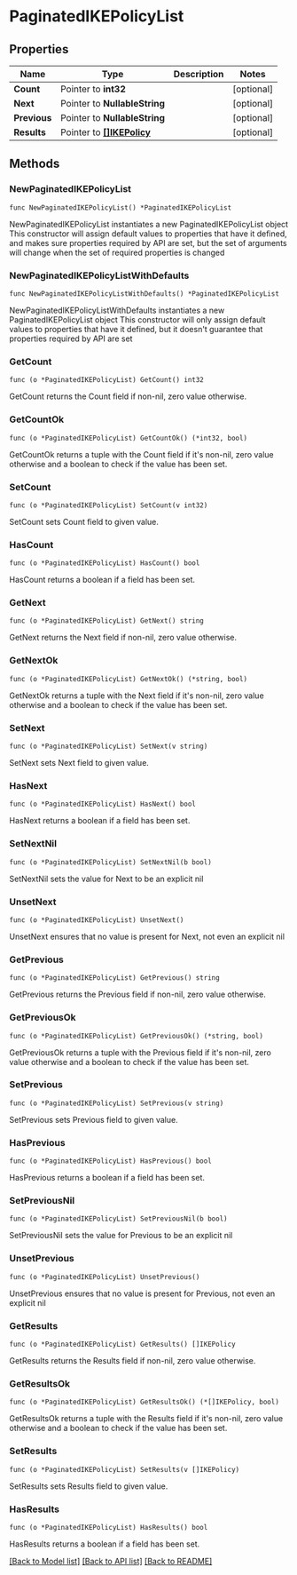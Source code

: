 # PaginatedIKEPolicyList

## Properties

Name | Type | Description | Notes
------------ | ------------- | ------------- | -------------
**Count** | Pointer to **int32** |  | [optional] 
**Next** | Pointer to **NullableString** |  | [optional] 
**Previous** | Pointer to **NullableString** |  | [optional] 
**Results** | Pointer to [**[]IKEPolicy**](IKEPolicy.md) |  | [optional] 

## Methods

### NewPaginatedIKEPolicyList

`func NewPaginatedIKEPolicyList() *PaginatedIKEPolicyList`

NewPaginatedIKEPolicyList instantiates a new PaginatedIKEPolicyList object
This constructor will assign default values to properties that have it defined,
and makes sure properties required by API are set, but the set of arguments
will change when the set of required properties is changed

### NewPaginatedIKEPolicyListWithDefaults

`func NewPaginatedIKEPolicyListWithDefaults() *PaginatedIKEPolicyList`

NewPaginatedIKEPolicyListWithDefaults instantiates a new PaginatedIKEPolicyList object
This constructor will only assign default values to properties that have it defined,
but it doesn't guarantee that properties required by API are set

### GetCount

`func (o *PaginatedIKEPolicyList) GetCount() int32`

GetCount returns the Count field if non-nil, zero value otherwise.

### GetCountOk

`func (o *PaginatedIKEPolicyList) GetCountOk() (*int32, bool)`

GetCountOk returns a tuple with the Count field if it's non-nil, zero value otherwise
and a boolean to check if the value has been set.

### SetCount

`func (o *PaginatedIKEPolicyList) SetCount(v int32)`

SetCount sets Count field to given value.

### HasCount

`func (o *PaginatedIKEPolicyList) HasCount() bool`

HasCount returns a boolean if a field has been set.

### GetNext

`func (o *PaginatedIKEPolicyList) GetNext() string`

GetNext returns the Next field if non-nil, zero value otherwise.

### GetNextOk

`func (o *PaginatedIKEPolicyList) GetNextOk() (*string, bool)`

GetNextOk returns a tuple with the Next field if it's non-nil, zero value otherwise
and a boolean to check if the value has been set.

### SetNext

`func (o *PaginatedIKEPolicyList) SetNext(v string)`

SetNext sets Next field to given value.

### HasNext

`func (o *PaginatedIKEPolicyList) HasNext() bool`

HasNext returns a boolean if a field has been set.

### SetNextNil

`func (o *PaginatedIKEPolicyList) SetNextNil(b bool)`

 SetNextNil sets the value for Next to be an explicit nil

### UnsetNext
`func (o *PaginatedIKEPolicyList) UnsetNext()`

UnsetNext ensures that no value is present for Next, not even an explicit nil
### GetPrevious

`func (o *PaginatedIKEPolicyList) GetPrevious() string`

GetPrevious returns the Previous field if non-nil, zero value otherwise.

### GetPreviousOk

`func (o *PaginatedIKEPolicyList) GetPreviousOk() (*string, bool)`

GetPreviousOk returns a tuple with the Previous field if it's non-nil, zero value otherwise
and a boolean to check if the value has been set.

### SetPrevious

`func (o *PaginatedIKEPolicyList) SetPrevious(v string)`

SetPrevious sets Previous field to given value.

### HasPrevious

`func (o *PaginatedIKEPolicyList) HasPrevious() bool`

HasPrevious returns a boolean if a field has been set.

### SetPreviousNil

`func (o *PaginatedIKEPolicyList) SetPreviousNil(b bool)`

 SetPreviousNil sets the value for Previous to be an explicit nil

### UnsetPrevious
`func (o *PaginatedIKEPolicyList) UnsetPrevious()`

UnsetPrevious ensures that no value is present for Previous, not even an explicit nil
### GetResults

`func (o *PaginatedIKEPolicyList) GetResults() []IKEPolicy`

GetResults returns the Results field if non-nil, zero value otherwise.

### GetResultsOk

`func (o *PaginatedIKEPolicyList) GetResultsOk() (*[]IKEPolicy, bool)`

GetResultsOk returns a tuple with the Results field if it's non-nil, zero value otherwise
and a boolean to check if the value has been set.

### SetResults

`func (o *PaginatedIKEPolicyList) SetResults(v []IKEPolicy)`

SetResults sets Results field to given value.

### HasResults

`func (o *PaginatedIKEPolicyList) HasResults() bool`

HasResults returns a boolean if a field has been set.


[[Back to Model list]](../README.md#documentation-for-models) [[Back to API list]](../README.md#documentation-for-api-endpoints) [[Back to README]](../README.md)



